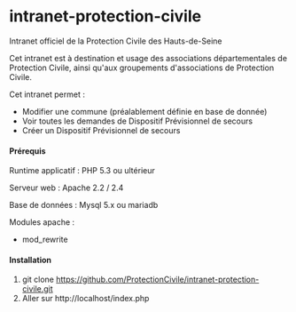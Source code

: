 # intranet-protection-civile
Intranet officiel de la Protection Civile des Hauts-de-Seine

Cet intranet est à destination et usage des associations départementales de Protection Civile, ainsi qu'aux groupements d'associations de Protection Civile.

Cet intranet permet :
- Modifier une commune (préalablement définie en base de donnée)
- Voir toutes les demandes de Dispositif Prévisionnel de secours
- Créer un Dispositif Prévisionnel de secours


#### Prérequis

Runtime applicatif : PHP 5.3 ou ultérieur

Serveur web : Apache 2.2 / 2.4

Base de données : Mysql 5.x ou mariadb 

Modules apache : 

- mod_rewrite

#### Installation

1. git clone https://github.com/ProtectionCivile/intranet-protection-civile.git
2. Aller sur http://localhost/index.php

